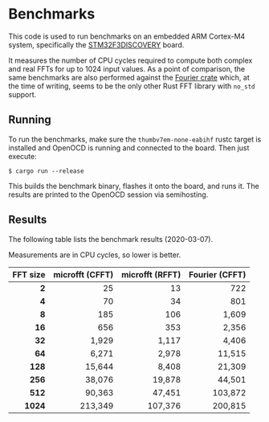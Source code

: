 # Benchmarks

This code is used to run benchmarks on an embedded ARM Cortex-M4 system,
specifically the [STM32F3DISCOVERY][1] board.

It measures the number of CPU cycles required to compute both complex and real
FFTs for up to 1024 input values. As a point of comparison, the same benchmarks
are also performed against the [Fourier crate][2] which, at the time of writing,
seems to be the only other Rust FFT library with `no_std` support.

## Running

To run the benchmarks, make sure the `thumbv7em-none-eabihf` rustc target
is installed and OpenOCD is running and connected to the board. Then just
execute:

```
$ cargo run --release
```

This builds the benchmark binary, flashes it onto the board, and runs it.
The results are printed to the OpenOCD session via semihosting.

## Results

The following table lists the benchmark results (2020-03-07).

Measurements are in CPU cycles, so lower is better.

| FFT size | microfft (CFFT) | microfft (RFFT) | Fourier (CFFT) |
| -------: | --------------: | --------------: | -------------: |
|    **2** |              25 |              13 |            722 |
|    **4** |              70 |              34 |            801 |
|    **8** |             185 |             106 |          1,609 |
|   **16** |             656 |             353 |          2,356 |
|   **32** |           1,929 |           1,117 |          4,406 |
|   **64** |           6,271 |           2,978 |         11,515 |
|  **128** |          15,644 |           8,408 |         21,309 |
|  **256** |          38,076 |          19,878 |         44,501 |
|  **512** |          90,363 |          47,451 |        103,872 |
| **1024** |         213,349 |         107,376 |        200,815 |

[1]: https://www.st.com/en/evaluation-tools/stm32f3discovery.html
[2]: https://crates.io/crates/fourier
